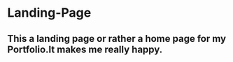 # Landing-Page
## This a landing page or rather a home page for my Portfolio.It makes me really happy.
